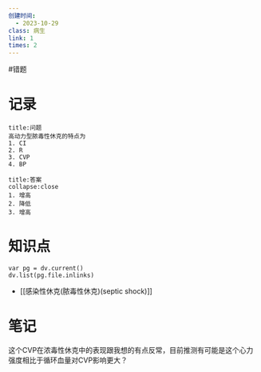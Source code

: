 ```yaml
---
创建时间:
  - 2023-10-29
class: 病生
link: 1
times: 2
---
```

#错题


记录
==
```ad-question
title:问题
高动力型脓毒性休克的特点为
1. CI
2. R
3. CVP
4. BP
```

```ad-note
title:答案
collapse:close
1. 增高
2. 降低
3. 增高
```

知识点
==
```dataviewjs
var pg = dv.current()
dv.list(pg.file.inlinks)
```
- [[感染性休克(脓毒性休克)(septic shock)]]

笔记
==
这个CVP在浓毒性休克中的表现跟我想的有点反常，目前推测有可能是这个心力强度相比于循环血量对CVP影响更大？